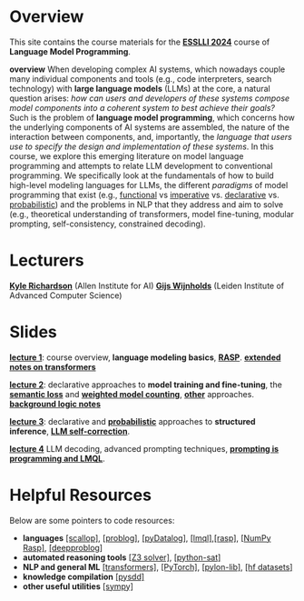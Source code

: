 Overview
==========
This site contains the course materials for the [**ESSLLI 2024**](https://2024.esslli.eu/placeholder-programme/course-overview.html) course of **Language Model Programming**. 

**overview** When developing complex AI systems, which nowadays couple many individual components and tools (e.g., code interpreters, search technology) with **large language models** (LLMs) at the core, a natural question arises: *how can users and developers of these systems compose model components into a coherent system to best achieve their goals?* Such is the problem of **language model programming**, which concerns how the underlying components of AI systems are assembled, the nature of the interaction between components, and, importantly, the *language that users use to specify the design and implementation of these systems*. In this course, we explore this emerging literature on model language programming and attempts to relate LLM development to conventional programming. We specifically look at the fundamentals of how to build high-level modeling languages for LLMs, the different *paradigms* of model programming that exist (e.g., [functional](https://arxiv.org/pdf/2106.06981) vs  [imperative](https://arxiv.org/abs/2212.06094) vs. [declarative](https://dl.acm.org/doi/abs/10.1145/3591280) vs. [probabilistic](https://arxiv.org/pdf/2207.10342)) and the problems in NLP that they address and aim to solve (e.g., theoretical understanding of transformers, model fine-tuning, modular prompting, self-consistency, constrained decoding). 

Lecturers 
==========

[**Kyle Richardson**](https://www.krichardson.me/) (Allen Institute for AI) 
[**Gijs Wijnholds**](https://gijswijnholds.github.io/) (Leiden Institute of Advanced Computer Science)

Slides 
==========

[**lecture 1**](https://github.com/yakazimir/esslli_2024_llm_programming/blob/main/slides/lecture1.pdf): course overview, **language modeling basics**, [**RASP**](https://arxiv.org/pdf/2106.06981). [**extended notes on transformers**](https://www.krichardson.me/files/lms.pdf)

[**lecture 2**](https://github.com/yakazimir/esslli_2024_llm_programming/blob/main/slides/lecture2.pdf): declarative approaches to **model training and fine-tuning**, the [**semantic loss**](https://arxiv.org/pdf/1711.11157) and [**weighted model counting**](https://www.sciencedirect.com/science/article/pii/S0004370207001889),  [**other**](https://arxiv.org/abs/1909.00126) approaches. [**background logic notes**](https://github.com/yakazimir/esslli_2024_llm_programming/blob/main/slides/logic_background.pdf)

[**lecture 3**](https://github.com/yakazimir/esslli_2024_llm_programming/blob/main/slides/lecture3.pdf): declarative and [**probabilistic**](https://www.khoury.northeastern.edu/home/lieber/courses/csg260/f06/materials/papers/bayes/AAAI02-102.pdf) approaches to **structured inference**, [**LLM self-correction**](https://arxiv.org/abs/2211.11875). 

[**lecture 4**](https://github.com/yakazimir/esslli_2024_llm_programming/blob/main/slides/lecture4.pdf) LLM decoding, advanced prompting techniques, [**prompting is programming and LMQL**](https://arxiv.org/pdf/2212.06094).

Helpful Resources 
==========

Below are some pointers to code resources:
- **languages** [[scallop]](https://github.com/scallop-lang/scallop), [[problog]](https://github.com/ML-KULeuven/problog), [[pyDatalog]](https://github.com/pcarbonn/pyDatalog), [[lmql]](https://github.com/eth-sri/lmql),[[rasp]](https://github.com/tech-srl/RASP), [[NumPy Rasp]](https://github.com/apple/ml-np-rasp), [[deepproblog]](https://github.com/ML-KULeuven/deepproblog) 
- **automated reasoning tools** [[Z3 solver]](https://github.com/Z3Prover/z3), [[python-sat]](https://pysathq.github.io/)
- **NLP and general ML** [[transformers]](https://github.com/huggingface/transformers), [[PyTorch]](https://pytorch.org/), [[pylon-lib]](https://github.com/pylon-lib/pylon), [[hf datasets]](https://huggingface.co/docs/datasets/index)
- **knowledge compilation** [[pysdd]](https://github.com/wannesm/PySDD) 
- **other useful utilities** [[sympy]](https://www.sympy.org/en/index.html)
